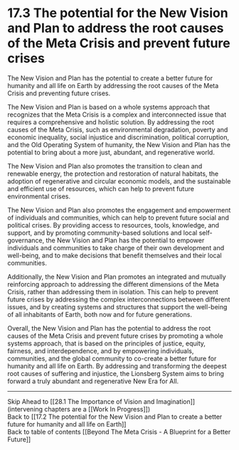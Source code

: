 # 17.3 The potential for the New Vision and Plan to address the root causes of the Meta Crisis and prevent future crises

The New Vision and Plan has the potential to create a better future for humanity and all life on Earth by addressing the root causes of the Meta Crisis and preventing future crises.

The New Vision and Plan is based on a whole systems approach that recognizes that the Meta Crisis is a complex and interconnected issue that requires a comprehensive and holistic solution. By addressing the root causes of the Meta Crisis, such as environmental degradation, poverty and economic inequality, social injustice and discrimination, political corruption, and the Old Operating System of humanity, the New Vision and Plan has the potential to bring about a more just, abundant,  and regenerative world. 

The New Vision and Plan also promotes the transition to clean and renewable energy, the protection and restoration of natural habitats, the adoption of regenerative and circular economic models, and the sustainable and efficient use of resources, which can help to prevent future environmental crises.

The New Vision and Plan also promotes the engagement and empowerment of individuals and communities, which can help to prevent future social and political crises. By providing access to resources, tools, knowledge, and support, and by promoting community-based solutions and local self-governance, the New Vision and Plan has the potential to empower individuals and communities to take charge of their own development and well-being, and to make decisions that benefit themselves and their local communities.

Additionally, the New Vision and Plan promotes an integrated and mutually reinforcing approach to addressing the different dimensions of the Meta Crisis, rather than addressing them in isolation. This can help to prevent future crises by addressing the complex interconnections between different issues, and by creating systems and structures that support the well-being of all inhabitants of Earth, both now and for future generations.

Overall, the New Vision and Plan has the potential to address the root causes of the Meta Crisis and prevent future crises by promoting a whole systems approach, that is based on the principles of justice, equity, fairness, and interdependence, and by empowering individuals, communities, and the global community to co-create a better future for humanity and all life on Earth. By addressing and transforming the deepest root causes of suffering and injustice, the Lionsberg System aims to bring forward a truly abundant and regenerative New Era for All. 

___

Skip Ahead to [[28.1 The Importance of Vision and Imagination]] (intervening chapters are a [[Work In Progress]])  
Back to [[17.2 The potential for the New Vision and Plan to create a better future for humanity and all life on Earth]]  
Back to table of contents [[Beyond The Meta Crisis - A Blueprint for a Better Future]] 